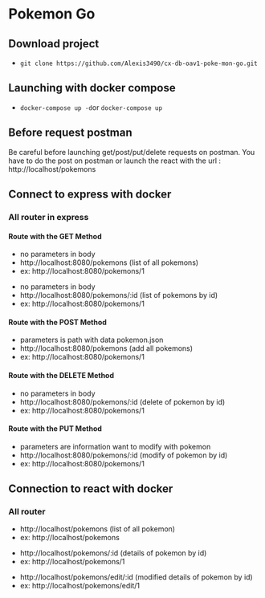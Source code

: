# Pokemon Go


## Download project

- `git clone https://github.com/Alexis3490/cx-db-oav1-poke-mon-go.git`

## Launching with docker compose

- `docker-compose up -d`or `docker-compose up`

## Before request postman
Be careful before launching get/post/put/delete requests on postman. You have to do the post on postman or launch the react with the url : http://localhost/pokemons

## Connect to express with docker

### All router in express

#### Route with the GET Method

- no parameters in body
- http://localhost:8080/pokemons (list of all pokemons)
- ex: http://localhost:8080/pokemons/1
>
- no parameters in body
- http://localhost:8080/pokemons/:id (list of pokemons by id)
- ex: http://localhost:8080/pokemons/1

#### Route with the POST Method

- parameters is path with data pokemon.json
- http://localhost:8080/pokemons (add all pokemons)
- ex: http://localhost:8080/pokemons/1

#### Route with the DELETE Method

- no parameters in body
- http://localhost:8080/pokemons/:id (delete of pokemon by id)
- ex: http://localhost:8080/pokemons/1

#### Route with the PUT Method

- parameters are information want to modify with pokemon
- http://localhost:8080/pokemons/:id (modify of pokemon by id)
- ex: http://localhost:8080/pokemons/1

## Connection to react with docker 

### All router

- http://localhost/pokemons (list of all pokemon)
- ex: http://localhost/pokemons
>
- http://localhost/pokemons/:id (details of pokemon by id)
- ex: http://localhost/pokemons/1
>
- http://localhost/pokemons/edit/:id (modified details of pokemon by id)
- ex: http://localhost/pokemons/edit/1
